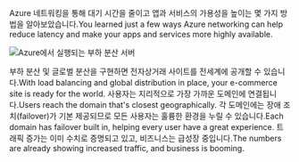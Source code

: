<span data-ttu-id="6ca0a-101">Azure 네트워킹을 통해 대기 시간을 줄이고 앱과 서비스의 가용성을 높이는 몇 가지 방법을 알아보았습니다.</span><span class="sxs-lookup"><span data-stu-id="6ca0a-101">You learned just a few ways Azure networking can help reduce latency and make your apps and services more highly available.</span></span> 

![Azure에서 실행되는 부하 분산 서버](../media/5-heading.png)

<span data-ttu-id="6ca0a-103">부하 분산 및 글로벌 분산을 구현하면 전자상거래 사이트를 전세계에 공개할 수 있습니다.</span><span class="sxs-lookup"><span data-stu-id="6ca0a-103">With load balancing and global distribution in place, your e-commerce site is ready for the world.</span></span> <span data-ttu-id="6ca0a-104">사용자는 지리적으로 가장 가까운 도메인에 연결됩니다.</span><span class="sxs-lookup"><span data-stu-id="6ca0a-104">Users reach the domain that's closest geographically.</span></span> <span data-ttu-id="6ca0a-105">각 도메인에는 장애 조치(failover)가 기본 제공되므로 모든 사용자는 훌륭한 환경을 누릴 수 있습니다.</span><span class="sxs-lookup"><span data-stu-id="6ca0a-105">Each domain has failover built in, helping every user have a great experience.</span></span> <span data-ttu-id="6ca0a-106">트래픽 증가는 이미 수치로 증명되고 있고, 비즈니스는 급성장 중입니다.</span><span class="sxs-lookup"><span data-stu-id="6ca0a-106">The numbers are already showing increased traffic, and business is booming.</span></span>
